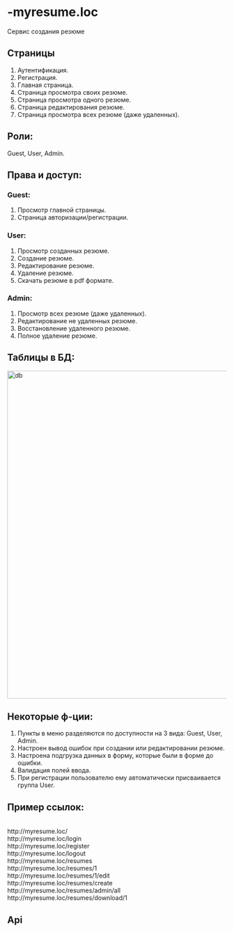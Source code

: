 # -myresume.loc

Сервис создания резюме

## Страницы

1. Аутентификация.
2. Регистрация.
3. Главная страница.
4. Страница просмотра своих резюме.
5. Страница просмотра одного резюме.
6. Страница редактирования резюме.
7. Страница просмотра всех резюме (даже удаленных).

## Роли:

Guest, User, Admin.

## Права и доступ:

### Guest:

1. Просмотр главной страницы.
2. Страница авторизации/регистрации.

### User:

1. Просмотр созданных резюме.
2. Создание резюме.
3. Редактирование резюме.
4. Удаление резюме.
5. Скачать резюме в pdf формате.

### Admin:

1. Просмотр всех резюме (даже удаленных).
2. Редактирование не удаленных резюме.
3. Восстановление удаленного резюме.
4. Полное удаление резюме.
 
## Таблицы в БД:

<img src="https://lh3.googleusercontent.com/I_FMsbyif8jhmdIZTWnz8BzL35Qwxd5QvX6eqDnXJ7oXqfD3b91zd2gRXRPwuPXQ2K7kEBzHT9ONQ2wrcXtOcmWkj-t0w5jkAoZJ5nll8oI19vmDclKAXvVnA1Rue4DHACyte3uIxXk9pv8LWvIw8yUXPKZRZJLLD3DtwhKIDlSOe3Yut7BIiKgQcai13bbLLHd4OOHwkZ2bCJWiU92BtV2dEJA90wyL7tZSwI0r7NA2JuMAsIURIjUKABaoQrbP_3pdBlbb75LnK9GHS61TrSbTr2oYnzX__Xe7hnsJz7NHHUWLWC4ivC4uMv3X5P69PkW9b6Ktw2hv4BxW7DnLJJ3z4V0RulYBsJHWiG9RI-pZ3Y4Oe0OU2F75Tj9ELCWNpuNggoZr4NJAmUbWstPvBW7OJy9F1HJWtB89kDlXEVbtBjfsl_BjPGkaSPPX5viCkuudhoaCl0KFzVqA_V6kP-y-_1NeRzUoe7Z6TJR9xos9D8lxLBbri5SruPr6qfteAmPiGdunOvS-3UqL2CQ8akzobftpUKofg345wYDAkXsZU2-QQxYeccdBHnFBYoUPwHkTnN7q3oc8hTvXxm8H_jMEMyImBQ3G_viC8AnKVX2M9LyOC8y23QwuE2bh570VRJWf15xdpSA2j-fCnGrU8r7tfjwnv23FnDSv-8WVzwQ-zeX5fM_d8_2BKnxP=s250-k-rw-no" alt="db" width="790" height="753" data-load="full" style="">

## Некоторые ф-ции:

1. Пункты в меню разделяются по доступности на 3 вида: Guest, User, Admin.
2. Настроен вывод ошибок при создании или редактировании резюме.
3. Настроена подгрузка данных в форму, которые были в форме до ошибки.
4. Валидация полей ввода.
5. При регистрации пользователю ему автоматически присваивается группа User.


## Пример ссылок:

<p>
<br>http://myresume.loc/
<br>http://myresume.loc/login
<br>http://myresume.loc/register
<br>http://myresume.loc/logout
<br>http://myresume.loc/resumes
<br>http://myresume.loc/resumes/1
<br>http://myresume.loc/resumes/1/edit
<br>http://myresume.loc/resumes/create
<br>http://myresume.loc/resumes/admin/all
<br>http://myresume.loc/resumes/download/1
</p>



## Api





